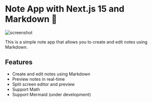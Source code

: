 # Note App with Next.js 15 and Markdown 🌿

![screenshot](https://i.ibb.co/F49JT5Cq/Untitled.png)

This is a simple note app that allows you to create and edit notes using Markdown.

## Features

- Create and edit notes using Markdown
- Preview notes in real-time
- Split screen editor and preview
- Support Math
- Support Mermaid (under development)
